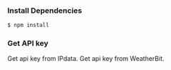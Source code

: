 ### Install Dependencies
```sh
$ npm install 
```
### Get API key
Get api key from IPdata. 
Get api key from WeatherBit. 
```
